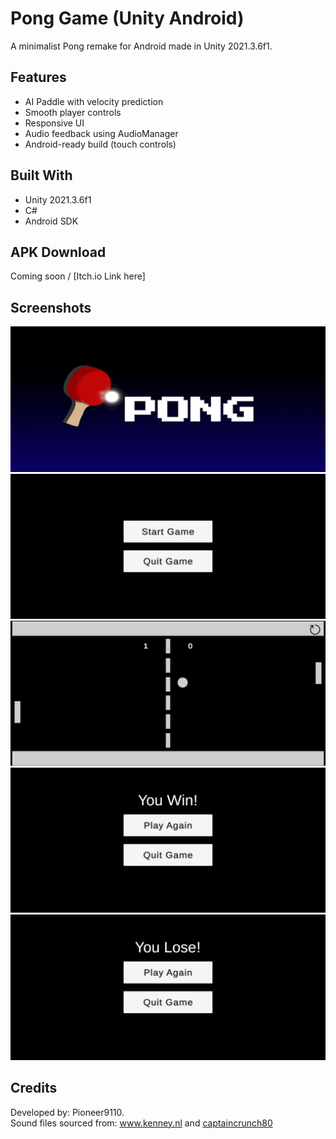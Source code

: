 # Pong Game (Unity Android)

A minimalist Pong remake for Android made in Unity 2021.3.6f1.

## Features
- AI Paddle with velocity prediction
- Smooth player controls
- Responsive UI
- Audio feedback using AudioManager
- Android-ready build (touch controls)

## Built With
- Unity 2021.3.6f1
- C#
- Android SDK

## APK Download
Coming soon / [Itch.io Link here]

## Screenshots
![Title Screen](User-attachments/Titlescreen.jpg)
![Main Menu](User-attachments/Mainmenu_SS.jpg)
![Gameplay Image](User-attachments/Project_SS.jpg)
![Win Screen](User-attachments/Winscreen_SS.jpg)
![Lose Screen](User-attachments/Losescreen_SS.jpg)
## Credits
Developed by: Pioneer9110.\
Sound files sourced from: www.kenney.nl and [captaincrunch80](https://opengameart.org/content/3-ping-pong-sounds-8-bit-style)
